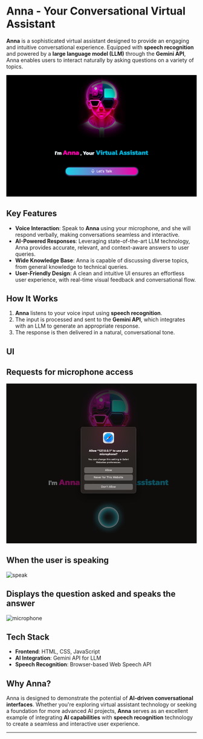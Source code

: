 # **Anna - Your Conversational Virtual Assistant**

**Anna** is a sophisticated virtual assistant designed to provide an engaging and intuitive conversational experience. Equipped with **speech recognition** and powered by a **large language model (LLM)** through the **Gemini API**, Anna enables users to interact naturally by asking questions on a variety of topics.

![front](https://raw.githubusercontent.com/charm-23/my-virtual-assis/f40d1886c69a8a4592dd699a7a3691e4da926f26/Screenshot%202024-12-13%20at%209.49.07%20PM.png)

## **Key Features**

- **Voice Interaction**: Speak to **Anna** using your microphone, and she will respond verbally, making conversations seamless and interactive.
- **AI-Powered Responses**: Leveraging state-of-the-art LLM technology, Anna provides accurate, relevant, and context-aware answers to user queries.
- **Wide Knowledge Base**: Anna is capable of discussing diverse topics, from general knowledge to technical queries.
- **User-Friendly Design**: A clean and intuitive UI ensures an effortless user experience, with real-time visual feedback and conversational flow.

## **How It Works**

1. **Anna** listens to your voice input using **speech recognition**.
2. The input is processed and sent to the **Gemini API**, which integrates with an LLM to generate an appropriate response.
3. The response is then delivered in a natural, conversational tone.

## **UI**

## Requests for microphone access
![microphone](https://github.com/charm-23/my-virtual-assis/blob/main/Screenshot%202024-12-13%20at%209.49.19%20PM.png?raw=true)

## When the user is speaking
![speak]()

## Displays the question asked and speaks the answer
![microphone]()

## **Tech Stack**

- **Frontend**: HTML, CSS, JavaScript
- **AI Integration**: Gemini API for LLM
- **Speech Recognition**: Browser-based Web Speech API

## **Why Anna?**

Anna is designed to demonstrate the potential of **AI-driven conversational interfaces**. Whether you're exploring virtual assistant technology or seeking a foundation for more advanced AI projects, **Anna** serves as an excellent example of integrating **AI capabilities** with **speech recognition** technology to create a seamless and interactive user experience.

---

